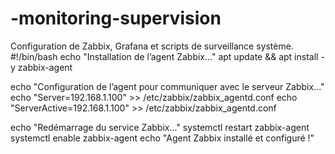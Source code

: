 # -monitoring-supervision
Configuration de Zabbix, Grafana et scripts de surveillance système.
#!/bin/bash
echo "Installation de l’agent Zabbix..."
apt update && apt install -y zabbix-agent

echo "Configuration de l’agent pour communiquer avec le serveur Zabbix..."
echo "Server=192.168.1.100" >> /etc/zabbix/zabbix_agentd.conf
echo "ServerActive=192.168.1.100" >> /etc/zabbix/zabbix_agentd.conf

echo "Redémarrage du service Zabbix..."
systemctl restart zabbix-agent
systemctl enable zabbix-agent
echo "Agent Zabbix installé et configuré !"
